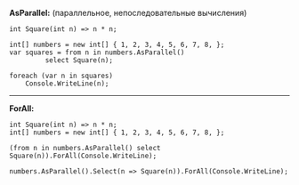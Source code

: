 **AsParallel:**
(параллельное, непоследовательные вычисления)
```
int Square(int n) => n * n;

int[] numbers = new int[] { 1, 2, 3, 4, 5, 6, 7, 8, };
var squares = from n in numbers.AsParallel()
         select Square(n);
 
foreach (var n in squares)
    Console.WriteLine(n);
```
---------------------------------------------------------------
**ForAll:**

```
int Square(int n) => n * n;
int[] numbers = new int[] { 1, 2, 3, 4, 5, 6, 7, 8, };
 
(from n in numbers.AsParallel() select Square(n)).ForAll(Console.WriteLine);
 
numbers.AsParallel().Select(n => Square(n)).ForAll(Console.WriteLine);
```
